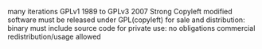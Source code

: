 many iterations GPLv1 1989 to GPLv3 2007
Strong Copyleft
modified software must be released under GPL(copyleft)
for sale and distribution: binary must include source code
for private use: no obligations
commercial redistribution/usage allowed
